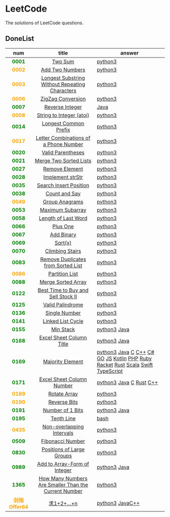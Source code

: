 # LeetCode
The solutions of LeetCode questions.

## DoneList
|num|title|answer|
|:---:|:---:|---|
|<b style="color: green">0001</b>|[Two Sum](https://github.com/washing1127/LeetCode/blob/main/0001/0001.txt)|[python3](https://github.com/washing1127/LeetCode/blob/main/0001/0001.py)|
|<b style="color: orange">0002</b>|[Add Two Numbers](https://github.com/washing1127/LeetCode/blob/main/0002/0002.txt)|[python3](https://github.com/washing1127/LeetCode/blob/main/0002/0002.py)|
|<b style="color: orange">0003</b>|[Longest Substring Without Repeating Characters](https://github.com/washing1127/LeetCode/blob/main/0003/0003.txt)|[python3](https://github.com/washing1127/LeetCode/blob/main/0003/0003.py)|
|<b style="color: orange">0006</b>|[ZigZag Conversion](https://github.com/washing1127/LeetCode/blob/main/0006/0006.txt)|[python3](https://github.com/washing1127/LeetCode/blob/main/0006/0006.py)|
|<b style="color: green">0007</b>|[Reverse Integer](https://github.com/washing1127/LeetCode/blob/main/0007/0007.txt)|[Java](https://github.com/washing1127/LeetCode/blob/main/0007/0007.java)|
|<b style="color: orange">0008</b>|[String to Integer (atoi)](https://github.com/washing1127/LeetCode/blob/main/0008/0008.txt)|[python3](https://github.com/washing1127/LeetCode/blob/main/0008/0008.py)|
|<b style="color: green">0014</b>|[Longest Common Prefix](https://github.com/washing1127/LeetCode/blob/main/0014/0014.txt)|[python3](https://github.com/washing1127/LeetCode/blob/main/0014/0014.py)|
|<b style="color: orange">0017</b>|[Letter Combinations of a Phone Number](https://github.com/washing1127/LeetCode/blob/main/0017/0017.txt)|[python3](https://github.com/washing1127/LeetCode/blob/main/0017/0017.py)|
|<b style="color: green">0020</b>|[Valid Parentheses](https://github.com/washing1127/LeetCode/blob/main/0020/0020.txt)|[python3](https://github.com/washing1127/LeetCode/blob/main/0020/0020.py)|
|<b style="color: green">0021</b>|[Merge Two Sorted Lists](https://github.com/washing1127/LeetCode/blob/main/0021/0021.txt)|[python3](https://github.com/washing1127/LeetCode/blob/main/0021/0021.py)|
|<b style="color: green">0027</b>|[Remove Element](https://github.com/washing1127/LeetCode/blob/main/0027/0027.txt)|[python3](https://github.com/washing1127/LeetCode/blob/main/0027/0027.py)|
|<b style="color: green">0028</b>|[Implement strStr](https://github.com/washing1127/LeetCode/blob/main/0028/0028.txt)|[python3](https://github.com/washing1127/LeetCode/blob/main/0028/0028.py)|
|<b style="color: green">0035</b>|[Search Insert Position](https://github.com/washing1127/LeetCode/blob/main/0035/0035.txt)|[python3](https://github.com/washing1127/LeetCode/blob/main/0035/0035.py)|
|<b style="color: green">0038</b>|[Count and Say](https://github.com/washing1127/LeetCode/blob/main/0038/0038.txt)|[python3](https://github.com/washing1127/LeetCode/blob/main/0038/0038.py)|
|<b style="color: orange">0049</b>|[Group Anagrams](https://github.com/washing1127/LeetCode/blob/main/0049/0049.txt)|[python3](https://github.com/washing1127/LeetCode/blob/main/0049/0049.py)|
|<b style="color: green">0053</b>|[Maximum Subarray](https://github.com/washing1127/LeetCode/blob/main/0053/0053.txt)|[python3](https://github.com/washing1127/LeetCode/blob/main/0053/0053.py)|
|<b style="color: green">0058</b>|[Length of Last Word](https://github.com/washing1127/LeetCode/blob/main/0058/0058.txt)|[python3](https://github.com/washing1127/LeetCode/blob/main/0058/0058.py)|
|<b style="color: green">0066</b>|[Plus One](https://github.com/washing1127/LeetCode/blob/main/0066/0066.txt)|[python3](https://github.com/washing1127/LeetCode/blob/main/0066/0066.py)|
|<b style="color: green">0067</b>|[Add Binary](https://github.com/washing1127/LeetCode/blob/main/0067/0067.txt)|[python3](https://github.com/washing1127/LeetCode/blob/main/0067/0067.py)|
|<b style="color: green">0069</b>|[Sqrt(x)](https://github.com/washing1127/LeetCode/blob/main/0069/0069.txt)|[python3](https://github.com/washing1127/LeetCode/blob/main/0069/0069.py)|
|<b style="color: green">0070</b>|[Climbing Stairs](https://github.com/washing1127/LeetCode/blob/main/0070/0070.txt)|[python3](https://github.com/washing1127/LeetCode/blob/main/0070/0070.py)|
|<b style="color: green">0083</b>|[Remove Duplicates from Sorted List](https://github.com/washing1127/LeetCode/blob/main/0083/0083.txt)|[python3](https://github.com/washing1127/LeetCode/blob/main/0083/0083.py)|
|<b style="color: orange">0086</b>|[Partition List](https://github.com/washing1127/LeetCode/blob/main/0086/0086.txt)|[python3](https://github.com/washing1127/LeetCode/blob/main/0086/0086.py)|
|<b style="color: green">0088</b>|[Merge Sorted Array](https://github.com/washing1127/LeetCode/blob/main/0088/0088.txt)|[python3](https://github.com/washing1127/LeetCode/blob/main/0088/0088.py)|
|<b style="color: green">0122</b>|[Best Time to Buy and Sell Stock II](https://github.com/washing1127/LeetCode/blob/main/0122/0122.txt)|[python3](https://github.com/washing1127/LeetCode/blob/main/0122/0122.py)|
|<b style="color: green">0125</b>|[Valid Palindrome](https://github.com/washing1127/LeetCode/blob/main/0125/0125.txt)|[python3](https://github.com/washing1127/LeetCode/blob/main/0125/0125.py)|
|<b style="color: green">0136</b>|[Single Number](https://github.com/washing1127/LeetCode/blob/main/0136/0136.txt)|[python3](https://github.com/washing1127/LeetCode/blob/main/0136/0136.py)|
|<b style="color: green">0141</b>|[Linked List Cycle](https://github.com/washing1127/LeetCode/blob/main/0141/0141.txt)|[python3](https://github.com/washing1127/LeetCode/blob/main/0141/0141.py)|
|<b style="color: green">0155</b>|[Min Stack](https://github.com/washing1127/LeetCode/blob/main/0155/0155.txt)|[python3](https://github.com/washing1127/LeetCode/blob/main/0155/0155.py) [Java](https://github.com/washing1127/LeetCode/blob/main/0155/0155.java)|
|<b style="color: green">0168</b>|[Excel Sheet Column Title](https://github.com/washing1127/LeetCode/blob/main/0168/0168.txt)|[python3](https://github.com/washing1127/LeetCode/blob/main/0168/0168.py) [Java](https://github.com/washing1127/LeetCode/blob/main/0168/0168.java)|
|<b style="color: green">0169</b>|[Majority Element](https://github.com/washing1127/LeetCode/blob/main/0169/0169.txt)|[python3](https://github.com/washing1127/LeetCode/blob/main/0169/0169.py) [Java](https://github.com/washing1127/LeetCode/blob/main/0169/0169.java) [C](https://github.com/washing1127/LeetCode/blob/main/0169/0169.c) [C++](https://github.com/washing1127/LeetCode/blob/main/0169/0169.cpp) [C#](https://github.com/washing1127/LeetCode/blob/main/0169/0169.cs) [GO](https://github.com/washing1127/LeetCode/blob/main/0169/0169.go) [JS](https://github.com/washing1127/LeetCode/blob/main/0169/0169.js) [Kotlin](https://github.com/washing1127/LeetCode/blob/main/0169/0169.kt) [PHP](https://github.com/washing1127/LeetCode/blob/main/0169/0169.php) [Ruby](https://github.com/washing1127/LeetCode/blob/main/0169/0169.rbw) [Racket](https://github.com/washing1127/LeetCode/blob/main/0169/0169.rkt) [Rust](https://github.com/washing1127/LeetCode/blob/main/0169/0169.rlib) [Scala](https://github.com/washing1127/LeetCode/blob/main/0169/0169.scala) [Swift](https://github.com/washing1127/LeetCode/blob/main/0169/0169.swift) [TypeScript](https://github.com/washing1127/LeetCode/blob/main/0169/0169.ts)|
|<b style="color: green">0171</b>|[Excel Sheet Column Number](https://github.com/washing1127/LeetCode/blob/main/0171/0171.txt)|[python3](https://github.com/washing1127/LeetCode/blob/main/0171/0171.py) [Java](https://github.com/washing1127/LeetCode/blob/main/0171/0171.java) [C](https://github.com/washing1127/LeetCode/blob/main/0171/0171.c) [Rust](https://github.com/washing1127/LeetCode/blob/main/0171/0171.rlib) [C++](https://github.com/washing1127/LeetCode/blob/main/0171/0171.cpp)|
|<b style="color: orange">0189</b>|[Rotate Array](https://github.com/washing1127/LeetCode/blob/main/0189/0189.txt)|[python3](https://github.com/washing1127/LeetCode/blob/main/0189/0189.py)|
|<b style="color: orange">0190</b>|[Reverse Bits](https://github.com/washing1127/LeetCode/blob/main/0190/0190.txt)|[python3](https://github.com/washing1127/LeetCode/blob/main/0190/0190.py)|
|<b style="color: green">0191</b>|[Number of 1 Bits](https://github.com/washing1127/LeetCode/blob/main/0191/0191.txt)|[python3](https://github.com/washing1127/LeetCode/blob/main/0191/0191.py) [Java](https://github.com/washing1127/LeetCode/blob/main/0191/0191.java)|
|<b style="color: green">0195</b>|[Tenth Line](https://github.com/washing1127/LeetCode/blob/main/0195/0195.txt)|[bash](https://github.com/washing1127/LeetCode/blob/main/0195/0195.sh)|
|<b style="color: orange">0435</b>|[Non-overlapping Intervals](https://github.com/washing1127/LeetCode/blob/main/0435/0435.txt)|[python3](https://github.com/washing1127/LeetCode/blob/main/0435/0435.py)|
|<b style="color: green">0509</b>|[Fibonacci Number](https://github.com/washing1127/LeetCode/blob/main/0509/0509.txt)|[python3](https://github.com/washing1127/LeetCode/blob/main/0509/0509.py)|
|<b style="color: green">0830</b>|[Positions of Large Groups](https://github.com/washing1127/LeetCode/blob/main/0830/0830.txt)|[python3](https://github.com/washing1127/LeetCode/blob/main/0830/0830.py)|
|<b style="color: green">0989</b>|[Add to Array-Form of Integer](https://github.com/washing1127/LeetCode/blob/main/0989/0989.txt)|[python3](https://github.com/washing1127/LeetCode/blob/main/0989/0989.py) [Java](https://github.com/washing1127/LeetCode/blob/main/0989/0989.java)|
|<b style="color: green">1365</b>|[How Many Numbers Are Smaller Than the Current Number](https://github.com/washing1127/LeetCode/blob/main/1365/1365.txt)|[python3](https://github.com/washing1127/LeetCode/blob/main/1365/1365.py)|
|<b style="color: orange">剑指Offer64</b>|[求1+2+…+n](https://github.com/washing1127/LeetCode/blob/main/Offer64/Offer64.txt)|[python3](https://github.com/washing1127/LeetCode/blob/main/Offer64/Offer64.py) [Java](https://github.com/washing1127/LeetCode/blob/main/Offer64/Offer64.java)[C++](https://github.com/washing1127/LeetCode/blob/main/Offer64/Offer64.cpp)|

